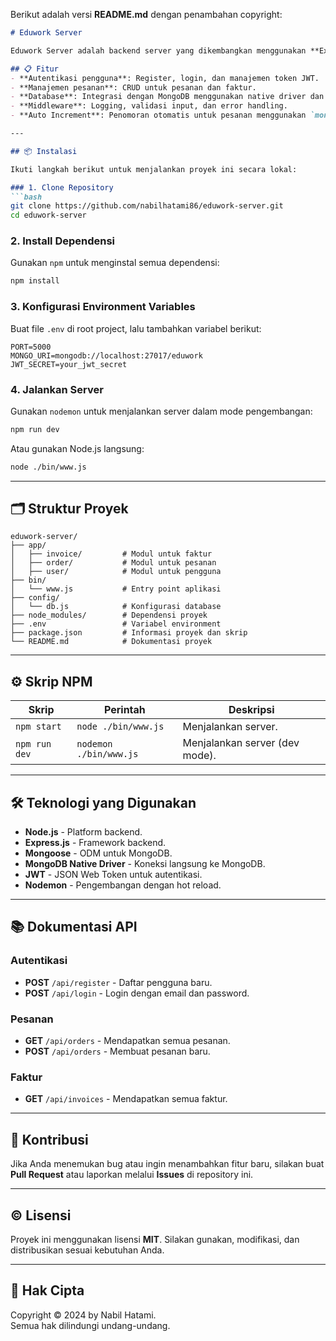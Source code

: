 Berikut adalah versi **README.md** dengan penambahan copyright:

```markdown
# Eduwork Server

Eduwork Server adalah backend server yang dikembangkan menggunakan **Express.js** untuk mendukung aplikasi Eduwork. Proyek ini mencakup berbagai fitur seperti autentikasi, manajemen pesanan, dan integrasi database menggunakan **MongoDB**.

## 📋 Fitur
- **Autentikasi pengguna**: Register, login, dan manajemen token JWT.
- **Manajemen pesanan**: CRUD untuk pesanan dan faktur.
- **Database**: Integrasi dengan MongoDB menggunakan native driver dan Mongoose.
- **Middleware**: Logging, validasi input, dan error handling.
- **Auto Increment**: Penomoran otomatis untuk pesanan menggunakan `mongoose-sequence`.

---

## 📦 Instalasi

Ikuti langkah berikut untuk menjalankan proyek ini secara lokal:

### 1. Clone Repository
```bash
git clone https://github.com/nabilhatami86/eduwork-server.git
cd eduwork-server
```

### 2. Install Dependensi
Gunakan `npm` untuk menginstal semua dependensi:
```bash
npm install
```

### 3. Konfigurasi Environment Variables
Buat file `.env` di root project, lalu tambahkan variabel berikut:
```env
PORT=5000
MONGO_URI=mongodb://localhost:27017/eduwork
JWT_SECRET=your_jwt_secret
```

### 4. Jalankan Server
Gunakan `nodemon` untuk menjalankan server dalam mode pengembangan:
```bash
npm run dev
```
Atau gunakan Node.js langsung:
```bash
node ./bin/www.js
```

---

## 🗂️ Struktur Proyek
```plaintext
eduwork-server/
├── app/
│   ├── invoice/         # Modul untuk faktur
│   ├── order/           # Modul untuk pesanan
│   ├── user/            # Modul untuk pengguna
├── bin/
│   └── www.js           # Entry point aplikasi
├── config/
│   └── db.js            # Konfigurasi database
├── node_modules/        # Dependensi proyek
├── .env                 # Variabel environment
├── package.json         # Informasi proyek dan skrip
└── README.md            # Dokumentasi proyek
```

---

## ⚙️ Skrip NPM

| Skrip          | Perintah                 | Deskripsi                      |
|-----------------|--------------------------|---------------------------------|
| `npm start`    | `node ./bin/www.js`      | Menjalankan server.            |
| `npm run dev`  | `nodemon ./bin/www.js`   | Menjalankan server (dev mode). |

---

## 🛠️ Teknologi yang Digunakan
- **Node.js** - Platform backend.
- **Express.js** - Framework backend.
- **Mongoose** - ODM untuk MongoDB.
- **MongoDB Native Driver** - Koneksi langsung ke MongoDB.
- **JWT** - JSON Web Token untuk autentikasi.
- **Nodemon** - Pengembangan dengan hot reload.

---

## 📚 Dokumentasi API

### Autentikasi
- **POST** `/api/register` - Daftar pengguna baru.
- **POST** `/api/login` - Login dengan email dan password.

### Pesanan
- **GET** `/api/orders` - Mendapatkan semua pesanan.
- **POST** `/api/orders` - Membuat pesanan baru.

### Faktur
- **GET** `/api/invoices` - Mendapatkan semua faktur.

---

## 🐛 Kontribusi
Jika Anda menemukan bug atau ingin menambahkan fitur baru, silakan buat **Pull Request** atau laporkan melalui **Issues** di repository ini.

---

## ©️ Lisensi
Proyek ini menggunakan lisensi **MIT**. Silakan gunakan, modifikasi, dan distribusikan sesuai kebutuhan Anda.

---

## 📜 Hak Cipta
Copyright © 2024 by Nabil Hatami.  
Semua hak dilindungi undang-undang.
```
